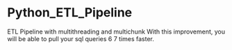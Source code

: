 # Python_ETL_Pipeline
ETL Pipeline with multithreading and multichunk
With this improvement, you will be able to pull your sql queries 6 7 times faster.
